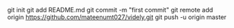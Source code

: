 git init
git add README.md
git commit -m "first commit"
git remote add origin https://github.com/mateenumt027/videly.git
git push -u origin master